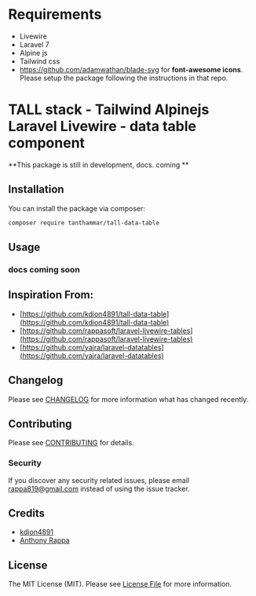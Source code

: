 # Requirements
- Livewire
- Laravel 7
- Alpine js
- Tailwind css
- https://github.com/adamwathan/blade-svg for **font-awesome icons**. Please setup the package following the instructions in that repo.

# TALL stack - Tailwind Alpinejs Laravel Livewire - data table component

**This package is still in development, docs. coming **

## Installation

You can install the package via composer:

``` bash
composer require tanthammar/tall-data-table
```

## Usage

### docs coming soon


## Inspiration From:

- [https://github.com/kdion4891/tall-data-table](https://github.com/kdion4891/tall-data-table)
- [https://github.com/rappasoft/laravel-livewire-tables](https://github.com/rappasoft/laravel-livewire-tables)
- [https://github.com/yajra/laravel-datatables](https://github.com/yajra/laravel-datatables)

## Changelog

Please see [CHANGELOG](CHANGELOG.md) for more information what has changed recently.

## Contributing

Please see [CONTRIBUTING](CONTRIBUTING.md) for details.

### Security

If you discover any security related issues, please email rappa819@gmail.com instead of using the issue tracker.

## Credits

- [kdion4891](https://github.com/kdion4891)
- [Anthony Rappa](https://github.com/rappasoft)

## License

The MIT License (MIT). Please see [License File](LICENSE.md) for more information.
